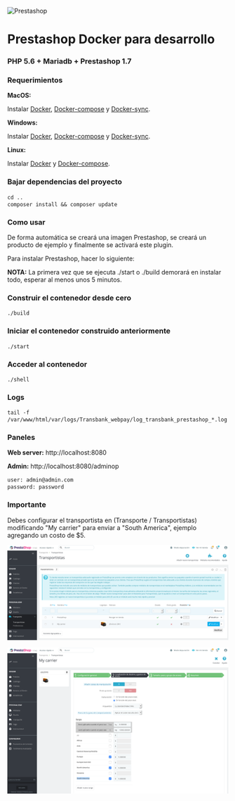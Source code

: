 ![Prestashop](https://www.prestashop.com/sites/all/themes/prestashop/images/logo_ps_second.svg)

#  Prestashop Docker para desarrollo

### PHP 5.6 + Mariadb + Prestashop 1.7

### Requerimientos

**MacOS:**

Instalar [Docker](https://docs.docker.com/docker-for-mac/install/), [Docker-compose](https://docs.docker.com/compose/install/#install-compose) y [Docker-sync](https://docker-sync.readthedocs.io/en/latest/).

**Windows:**

Instalar [Docker](https://docs.docker.com/docker-for-windows/install/), [Docker-compose](https://docs.docker.com/compose/install/#install-compose) y [Docker-sync](https://docker-sync.readthedocs.io/en/latest/).

**Linux:**

Instalar [Docker](https://docs.docker.com/engine/installation/linux/docker-ce/ubuntu/) y [Docker-compose](https://docs.docker.com/compose/install/#install-compose).

### Bajar dependencias del proyecto

```
cd ..
composer install && composer update
```

### Como usar

De forma automática se creará una imagen Prestashop, se creará un producto de ejemplo y finalmente se activará este plugin.

Para instalar Prestashop, hacer lo siguiente:

**NOTA:** La primera vez que se ejecuta ./start o ./build demorará en instalar todo, esperar al menos unos 5 minutos.

### Construir el contenedor desde cero

```
./build
```

### Iniciar el contenedor construido anteriormente

```
./start
```

### Acceder al contenedor

```
./shell
```

### Logs

```
tail -f /var/www/html/var/logs/Transbank_webpay/log_transbank_prestashop_*.log
```

### Paneles

**Web server:** http://localhost:8080

**Admin:** http://localhost:8080/adminop

    user: admin@admin.com
    password: password


### Importante

Debes configurar el transportista en (Transporte / Transportistas) modificando "My carrier" para enviar a "South America", ejemplo agregando un costo de $5.

![transporte1](img/transporte1.png)

![transporte2](img/transporte2.png)
